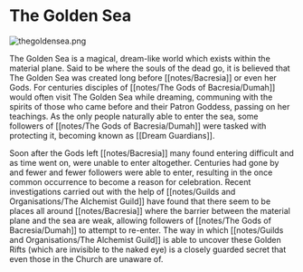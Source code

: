 # The Golden Sea


![](assets/thegoldensea.png "thegoldensea.png")

The Golden Sea is a magical, dream-like world which exists within the material plane. Said to be where the souls of the dead go, it is believed that The Golden Sea was created long before [[notes/Bacresia]] or even her Gods. For centuries disciples of [[notes/The Gods of Bacresia/Dumah]] would often visit The Golden Sea while dreaming, communing with the spirits of those who came before and their Patron Goddess, passing on her teachings. As the only people naturally able to enter the sea, some followers of [[notes/The Gods of Bacresia/Dumah]] were tasked with protecting it, becoming known as [[Dream Guardians]].

Soon after the Gods left [[notes/Bacresia]] many found entering difficult and as time went on, were unable to enter altogether. Centuries had gone by and fewer and fewer followers were able to enter, resulting in the once common occurrence to become a reason for celebration. Recent investigations carried out with the help of [[notes/Guilds and Organisations/The Alchemist Guild]] have found that there seem to be places all around [[notes/Bacresia]] where the barrier between the material plane and the sea are weak, allowing followers of [[notes/The Gods of Bacresia/Dumah]] to attempt to re-enter. The way in which [[notes/Guilds and Organisations/The Alchemist Guild]] is able to uncover these Golden Rifts (which are invisible to the naked eye) is a closely guarded secret that even those in the Church are unaware of.